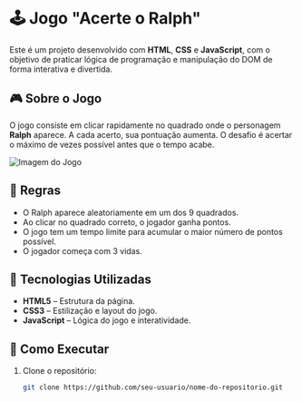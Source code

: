 # 🕹️ Jogo "Acerte o Ralph"

Este é um projeto desenvolvido com **HTML**, **CSS** e **JavaScript**, com o objetivo de praticar lógica de programação e manipulação do DOM de forma interativa e divertida.

## 🎮 Sobre o Jogo

O jogo consiste em clicar rapidamente no quadrado onde o personagem **Ralph** aparece. A cada acerto, sua pontuação aumenta. O desafio é acertar o máximo de vezes possível antes que o tempo acabe.

![Imagem do Jogo](./Screenshot_2.png)

## 🧠 Regras

- O Ralph aparece aleatoriamente em um dos 9 quadrados.
- Ao clicar no quadrado correto, o jogador ganha pontos.
- O jogo tem um tempo limite para acumular o maior número de pontos possível.
- O jogador começa com 3 vidas.

## 🚀 Tecnologias Utilizadas

- **HTML5** – Estrutura da página.
- **CSS3** – Estilização e layout do jogo.
- **JavaScript** – Lógica do jogo e interatividade.

## 📁 Como Executar

1. Clone o repositório:
   ```bash
   git clone https://github.com/seu-usuario/nome-do-repositorio.git


